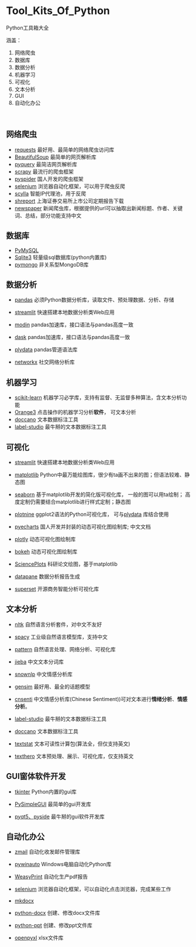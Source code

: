 # Tool_Kits_Of_Python
Python工具箱大全

涵盖：

1. 网络爬虫
2. 数据库
3. 数据分析
4. 机器学习
5. 可视化
6. 文本分析
7. GUI
8. 自动化办公


<br>

## 网络爬虫

- [requests](https://github.com/psf/requests)  最好用、最简单的网络爬虫访问库
- [BeautifulSoup](https://www.crummy.com/software/BeautifulSoup/bs4/doc/) 最简单的网页解析库
- [pyquery](https://github.com/gawel/pyquery)  最简洁网页解析库
- [scrapy](https://github.com/scrapy/scrapy) 最流行的爬虫框架
- [pyspider](https://github.com/binux/pyspider) 国人开发的爬虫框架
- [selenium](https://github.com/SeleniumHQ/selenium/) 浏览器自动化框架，可以用于爬虫反爬
- [scylla](https://github.com/imWildCat/scylla) 智能IP代理池，用于反爬
- [shreport](https://github.com/thunderhit/shreport) 上海证券交易所上市公司定期报告下载
- [newspaper](https://github.com/codelucas/newspaper) 新闻爬虫库，根据提供的url可以抽取出新闻标题、作者、关键词、总结，部分功能支持中文



## 数据库

- [PyMySQL](https://github.com/PyMySQL/PyMySQL)  
- [Sqlite3](https://docs.python.org/3/library/sqlite3.html)  轻量级sql数据库(python内置库)
- [pymongo](https://github.com/mongodb/mongo-python-driver) 非关系型MongoDB库



## 数据分析

- [pandas](https://github.com/pandas-dev/pandas) 必须Python数据分析库，读取文件、预处理数据、分析、存储

- [streamlit](https://github.com/streamlit/streamlit) 快速搭建本地数据分析类Web应用

- [modin](https://github.com/modin-project/modin) pandas加速库，接口语法与pandas高度一致

- [dask](https://github.com/dask/dask)  pandas加速库，接口语法与pandas高度一致

- [plydata](https://github.com/has2k1/plydata])  pandas管道语法库

- [networkx](https://github.com/networkx/networkx) 社交网络分析库

    

      

## 机器学习

- [scikit-learn](https://github.com/scikit-learn/scikit-learn) 机器学习必学库，支持有监督、无监督多种算法，含文本分析功能
- [Orange3](https://github.com/biolab/orange3) 点击操作的机器学习分析**软件**， 可文本分析
- [doccano](https://github.com/doccano/doccano) 文本数据标注工具
- [label-studio](https://github.com/heartexlabs/label-studio)  最牛掰的文本数据标注工具





## 可视化

- [streamlit](https://github.com/streamlit/streamlit) 快速搭建本地数据分析类Web应用

- [matplotlib](https://github.com/matplotlib/matplotlib)  Python中最万能绘图库，很少有ta画不出来的图；但语法较难、静态图

- [seaborn](https://github.com/mwaskom/seaborn) 基于matplotlib开发的简化版可视化库， 一般的图可以用ta绘制； 高度定制仍需要结合matplotlib进行样式定制；静态图

- [plotnine](https://github.com/has2k1/plotnine)  ggplot2语法的Python可视化库， 可与[plydata](https://github.com/has2k1/plydata]) 库结合使用

- [pyecharts](https://github.com/pyecharts/pyecharts) 国人开发并封装的动态可视化图绘制库; 中文文档

- [plotly](https://github.com/plotly/plotly.py) 动态可视化图绘制库

- [bokeh](https://github.com/bokeh/bokeh) 动态可视化图绘制库

- [SciencePlots](https://github.com/garrettj403/SciencePlots)  科研论文绘图，基于matplotlib

- [datapane](https://github.com/datapane/datapane)  数据分析报告生成

- [superset](https://github.com/apache/superset) 开源商务智能分析可视化库

      

## 文本分析

- [nltk](https://github.com/nltk/nltk) 自然语言分析套件，对中文不友好

- [spacy](https://github.com/explosion/spaCy) 工业级自然语言模型库，支持中文

- [pattern](https://github.com/clips/pattern) 自然语言处理、网络分析、可视化库

- [jieba](https://github.com/fxsjy/jieba)  中文文本分词库

- [snownlp](https://github.com/isnowfy/snownlp) 中文情感分析库

- [gensim](https://github.com/RaRe-Technologies/gensim)  最好用、最全的话题模型

- [cnsenti](https://github.com/thunderhit/cnsenti) 中文情感分析库(Chinese Sentiment))可对文本进行**情绪分析**、**情感分析**。

- [label-studio](https://github.com/heartexlabs/label-studio)  最牛掰的文本数据标注工具

- [doccano](https://github.com/doccano/doccano) 文本数据标注工具

- [textstat](https://github.com/shivam5992/textstat)  文本可读性计算包(算法全，但仅支持英文)

- [texthero](https://github.com/jbesomi/texthero) 文本预处理、展示、可视化库，仅支持英文

      



## GUI窗体软件开发

- [tkinter](https://wiki.python.org/moin/TkInter) Python内置的gui库

- [PySimpleGUI](https://github.com/PySimpleGUI/PySimpleGUI) 最简单的gui开发库

- [pyqt5、pyside](https://doc.qt.io/qt.html#qtforpython) 最牛掰的gui软件开发库

      



## 自动化办公

- [zmail](https://github.com/zhangyunhao116/zmail) 自动化收发邮件管理库

- [pywinauto](https://github.com/pywinauto/pywinauto) Windows电脑自动化Python库

- [WeasyPrint](https://github.com/Kozea/WeasyPrint)  自动化生产pdf报告

- [selenium](https://github.com/SeleniumHQ/selenium/) 浏览器自动化框架，可以自动化点击浏览器，完成某些工作

- [mkdocx](https://github.com/mkdocs/mkdocs/) 

- [python-docx](https://github.com/python-openxml/python-docx)  创建、修改docx文件库

- [python-ppt](https://github.com/scanny/python-pptx)  创建、修改ppt文件库

- [openpyxl](https://openpyxl.readthedocs.io/en/stable/) xlsx文件库

      
